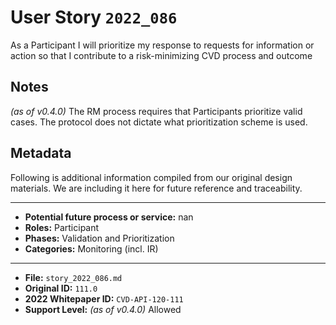 
# User Story `2022_086` #

As a Participant I will prioritize my response to requests for information or action so that I contribute to a risk-minimizing CVD process and outcome

## Notes ##

*(as of v0.4.0)*
The RM process requires that Participants prioritize valid cases. The protocol does not dictate what prioritization scheme is used.


## Metadata ##

Following is additional information compiled from our original design materials.
We are including it here for future reference and traceability.

---

- **Potential future process or service:** nan
- **Roles:** Participant
- **Phases:** Validation and Prioritization
- **Categories:** Monitoring (incl. IR)

---

- **File:** `story_2022_086.md`
- **Original ID:** `111.0`
- **2022 Whitepaper ID:** `CVD-API-120-111`
- **Support Level:** *(as of v0.4.0)* Allowed
